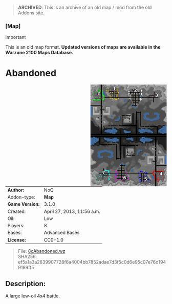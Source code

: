 > **ARCHIVED**: This is an archive of an old map / mod from the old Addons site.

### [Map]

> [!IMPORTANT]
> This is an old map format. **Updated versions of maps are available in the Warzone 2100 Maps Database.**

# Abandoned

<img src="./preview.jpg" align="right" />

| | |
| - | - |
| __Author:__ | NoQ |
| Addon-type: | __Map__ |
| __Game Version:__ | 3.1.0 |
| Created: | April 27, 2013, 11:56 a.m. |
| Oil: | Low |
| Players: | 8 |
| Bases: | Advanced Bases |
| __License:__ | CC0-1.0 |

> File: [8cAbandoned.wz](https://github.com/Warzone2100/old-addons-site/raw/main/assets/165/8cAbandoned.wz)  
> SHA256: ef5a1a3a2639907728f6a4004bb7852adae7d3f5c0d6e95c07e76d1949189ff5

## Description:

A large low-oil 4x4 battle.

